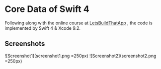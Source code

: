 # Core Data of Swift 4

Following along with the online course at [LetsBuildThatApp](https://www.letsbuildthatapp.com/course/Intermediate-Training-Core-Data)
, the code is implemented by Swift 4 & Xcode 9.2.

## Screenshots
![Screenshot1](screenshot1.png =250px)
![Screenshot2](screenshot2.png =250px)